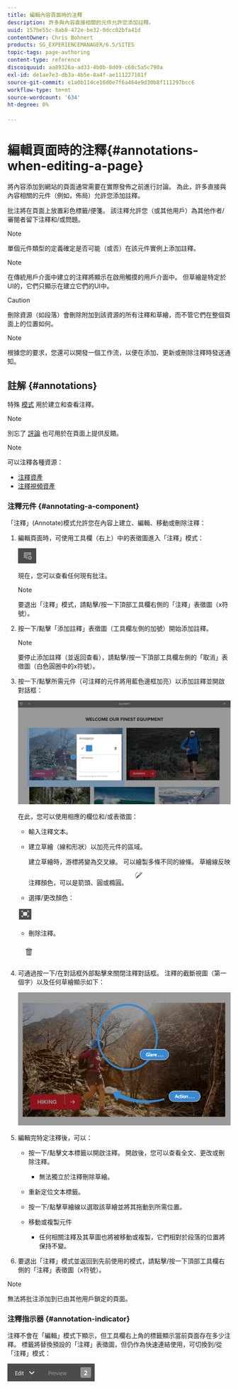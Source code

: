 ```yaml
---
title: 編輯內容頁面時的注釋
description: 許多與內容直接相關的元件允許您添加註釋。
uuid: 157be55c-8ab8-472e-be32-0dcc02bfa41d
contentOwner: Chris Bohnert
products: SG_EXPERIENCEMANAGER/6.5/SITES
topic-tags: page-authoring
content-type: reference
discoiquuid: aa89326a-ad33-4b0b-8d09-c68c5a5c790a
exl-id: de1ae7e3-db3a-4b5e-8a4f-ae111227181f
source-git-commit: e1a0b114ce16d0e7f6a464e9d30b8f111297bcc6
workflow-type: tm+mt
source-wordcount: '634'
ht-degree: 0%

---
```


# 編輯頁面時的注釋{#annotations-when-editing-a-page}

將內容添加到網站的頁面通常需要在實際發佈之前進行討論。 為此，許多直接與內容相關的元件（例如，佈局）允許您添加註釋。

批注將在頁面上放置彩色標籤/便箋。 該注釋允許您（或其他用戶）為其他作者/審閱者留下注釋和/或問題。

>[!NOTE]
>
>單個元件類型的定義確定是否可能（或否）在該元件實例上添加註釋。

>[!NOTE]
>
>在傳統用戶介面中建立的注釋將顯示在啟用觸摸的用戶介面中。 但草繪是特定於UI的，它們只顯示在建立它們的UI中。

>[!CAUTION]
>
>刪除資源（如段落）會刪除附加到該資源的所有注釋和草繪，而不管它們在整個頁面上的位置如何。

>[!NOTE]
>
>根據您的要求，您還可以開發一個工作流，以便在添加、更新或刪除注釋時發送通知。

## 註解 {#annotations}

特殊 [模式](/help/sites-authoring/author-environment-tools.md#page-modes) 用於建立和查看注釋。

>[!NOTE]
>
>別忘了 [評論](/help/sites-authoring/basic-handling.md#timeline) 也可用於在頁面上提供反饋。

>[!NOTE]
>
>可以注釋各種資源：
>
>* [注釋資產](/help/assets/manage-assets.md#annotating)
>* [注釋視頻資產](/help/assets/managing-video-assets.md#annotate-video-assets)
>


### 注釋元件 {#annotating-a-component}

「注釋」(Annotate)模式允許您在內容上建立、編輯、移動或刪除注釋：

1. 編輯頁面時，可使用工具欄（右上）中的表徵圖進入「注釋」模式：

   ![](do-not-localize/screen_shot_2018-03-22at110414.png)

   現在，您可以查看任何現有批注。

   >[!NOTE]
   >
   >要退出「注釋」模式，請點擊/按一下頂部工具欄右側的「注釋」表徵圖（x符號）。

1. 按一下/點擊「添加註釋」表徵圖（工具欄左側的加號）開始添加註釋。

   >[!NOTE]
   >
   >要停止添加註釋（並返回查看），請點擊/按一下頂部工具欄左側的「取消」表徵圖（白色圓圈中的x符號）。

1. 按一下/點擊所需元件（可注釋的元件將用藍色邊框加亮）以添加註釋並開啟對話框：

   ![screen_shot_2018-03-22at110606](assets/screen_shot_2018-03-22at110606.png)

   在此，您可以使用相應的欄位和/或表徵圖：

   * 輸入注釋文本。
   * 建立草繪（線和形狀）以加亮元件的區域。

      建立草繪時，游標將變為交叉線。 可以繪製多條不同的線條。 草繪線反映注釋顏色，可以是箭頭、圓或橢圓。
   ![](do-not-localize/screen_shot_2018-03-22at110640.png)

   * 選擇/更改顏色：

   ![](do-not-localize/chlimage_1-19.png)

   * 刪除注釋。

   ![](do-not-localize/screen_shot_2018-03-22at110647.png)

1. 可通過按一下/在對話框外部點擊來關閉注釋對話框。 注釋的截斷視圖（第一個字）以及任何草繪顯示如下：

   ![screen_shot_2018-03-22at110850](assets/screen_shot_2018-03-22at110850.png)

1. 編輯完特定注釋後，可以：

   * 按一下/點擊文本標籤以開啟注釋。 開啟後，您可以查看全文、更改或刪除注釋。

      * 無法獨立於注釋刪除草繪。
   * 重新定位文本標籤。
   * 按一下/點擊草繪線以選取該草繪並將其拖動到所需位置。
   * 移動或複製元件

      * 任何相關注釋及其草圖也將被移動或複製，它們相對於段落的位置將保持不變。


1. 要退出「注釋」模式並返回到先前使用的模式，請點擊/按一下頂部工具欄右側的「注釋」表徵圖（x符號）。

>[!NOTE]
>
>無法將批注添加到已由其他用戶鎖定的頁面。

### 注釋指示器 {#annotation-indicator}

注釋不會在「編輯」模式下顯示，但工具欄右上角的標籤顯示當前頁面存在多少注釋。 標籤將替換預設的「注釋」表徵圖，但仍作為快速連結使用，可切換到/從「注釋」模式：

![chlimage_1-242](assets/chlimage_1-242.png)
